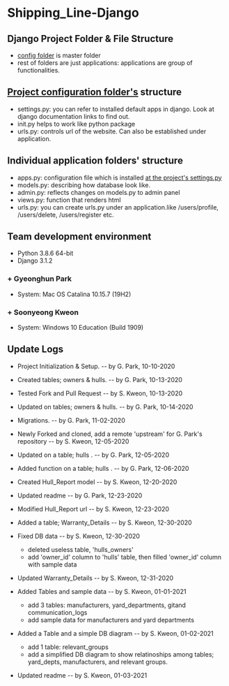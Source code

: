 # Shipping_Line-Django

## Django Project Folder & File Structure

- [config folder](./config) is master folder
- rest of folders are just applications: applications are group of functionalities.

## [Project configuration folder's](./config) structure

- settings.py: you can refer to installed default apps in django. Look at django documentation links to find out.
- init.py helps to work like python package
- urls.py: controls url of the website. Can also be established under application.

## Individual application folders' structure

- apps.py: configuration file which is installed [at the project's settings.py](./config/settings.py)
- models.py: describing how database look like.
- admin.py: reflects changes on models.py to admin panel
- views.py: function that renders html
- urls.py: you can create urls.py under an application.like /users/profile, /users/delete, /users/register etc.

## Team development environment

- Python 3.8.6 64-bit
- Django 3.1.2

### + Gyeonghun Park

- System: Mac OS Catalina 10.15.7 (19H2)

### + Soonyeong Kweon

- System: Windows 10 Education (Build 1909)


## Update Logs

- Project Initialization & Setup. -- by G. Park, 10-10-2020 

- Created tables; owners & hulls. -- by G. Park, 10-13-2020  

- Tested Fork and Pull Request -- by S. Kweon, 10-13-2020

- Updated on tables; owners & hulls. -- by G. Park, 10-14-2020

- Migrations. -- by G. Park, 11-02-2020 

- Newly Forked and cloned, add a remote 'upstream' for G. Park's repository -- by S. Kweon, 12-05-2020

- Updated on a table; hulls . -- by G. Park, 12-05-2020

- Added function on a table; hulls . -- by G. Park, 12-06-2020

- Created Hull_Report model -- by S. Kweon, 12-20-2020

- Updated readme -- by G. Park, 12-23-2020

- Modified Hull_Report url -- by S. Kweon, 12-23-2020

- Added a table; Warranty_Details -- by S. Kweon, 12-30-2020

- Fixed DB data -- by S. Kweon, 12-30-2020
    * deleted useless table, 'hulls_owners'
    * add 'owner_id' column to 'hulls' table, then filled 'owner_id' column with sample data

- Updated Warranty_Details -- by S. Kweon, 12-31-2020

- Added Tables and sample data -- by S. Kweon, 01-01-2021
    * add 3 tables: manufacturers, yard_departments, gitand communication_logs
    * add sample data for manufacturers and yard departments

- Added a Table and a simple DB diagram -- by S. Kweon, 01-02-2021
    * add 1 table: relevant_groups
    * add a simplified DB diagram to show relatinoships among tables; yard_depts, manufacturers, and        relevant groups.

- Updated readme -- by S. Kweon, 01-03-2021